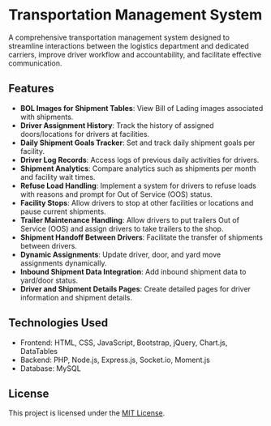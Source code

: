 # Transportation Management System

A comprehensive transportation management system designed to streamline interactions between the logistics department and dedicated carriers, improve driver workflow and accountability, and facilitate effective communication.

## Features

- **BOL Images for Shipment Tables**: View Bill of Lading images associated with shipments.
- **Driver Assignment History**: Track the history of assigned doors/locations for drivers at facilities.
- **Daily Shipment Goals Tracker**: Set and track daily shipment goals per facility.
- **Driver Log Records**: Access logs of previous daily activities for drivers.
- **Shipment Analytics**: Compare analytics such as shipments per month and facility wait times.
- **Refuse Load Handling**: Implement a system for drivers to refuse loads with reasons and prompt for Out of Service (OOS) status.
- **Facility Stops**: Allow drivers to stop at other facilities or locations and pause current shipments.
- **Trailer Maintenance Handling**: Allow drivers to put trailers Out of Service (OOS) and assign drivers to take trailers to the shop.
- **Shipment Handoff Between Drivers**: Facilitate the transfer of shipments between drivers.
- **Dynamic Assignments**: Update driver, door, and yard move assignments dynamically.
- **Inbound Shipment Data Integration**: Add inbound shipment data to yard/door status.
- **Driver and Shipment Details Pages**: Create detailed pages for driver information and shipment details.

## Technologies Used

- Frontend: HTML, CSS, JavaScript, Bootstrap, jQuery, Chart.js, DataTables
- Backend: PHP, Node.js, Express.js, Socket.io, Moment.js
- Database: MySQL

## License

This project is licensed under the [MIT License](LICENSE.md).
